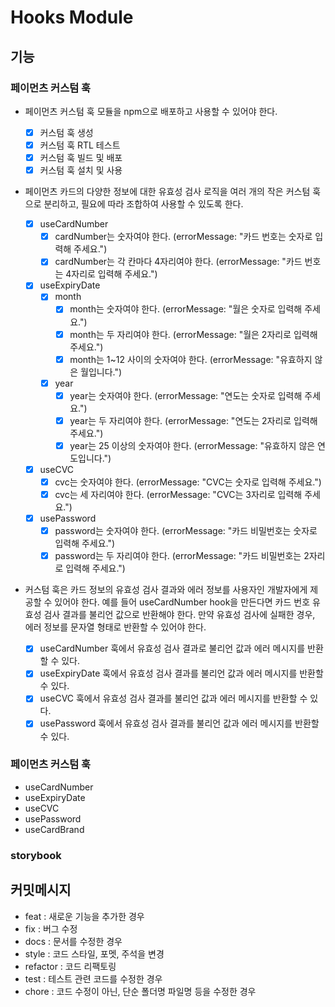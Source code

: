 # Hooks Module

## 기능

### 페이먼츠 커스텀 훅

- 페이먼츠 커스텀 훅 모듈을 npm으로 배포하고 사용할 수 있어야 한다.

  - [x] 커스텀 훅 생성
  - [x] 커스텀 훅 RTL 테스트
  - [x] 커스텀 훅 빌드 및 배포
  - [x] 커스텀 훅 설치 및 사용

- 페이먼츠 카드의 다양한 정보에 대한 유효성 검사 로직을 여러 개의 작은 커스텀 훅으로 분리하고, 필요에 따라 조합하여 사용할 수 있도록 한다.

  - [x] useCardNumber
    - [x] cardNumber는 숫자여야 한다. (errorMessage: "카드 번호는 숫자로 입력해 주세요.")
    - [x] cardNumber는 각 칸마다 4자리여야 한다. (errorMessage: "카드 번호는 4자리로 입력해 주세요.")
  - [x] useExpiryDate
    - [x] month
      - [x] month는 숫자여야 한다. (errorMessage: "월은 숫자로 입력해 주세요.")
      - [x] month는 두 자리여야 한다. (errorMessage: "월은 2자리로 입력해 주세요.")
      - [x] month는 1~12 사이의 숫자여야 한다. (errorMessage: "유효하지 않은 월입니다.")
    - [x] year
      - [x] year는 숫자여야 한다. (errorMessage: "연도는 숫자로 입력해 주세요.")
      - [x] year는 두 자리여야 한다. (errorMessage: "연도는 2자리로 입력해 주세요.")
      - [x] year는 25 이상의 숫자여야 한다. (errorMessage: "유효하지 않은 연도입니다.")
  - [x] useCVC
    - [x] cvc는 숫자여야 한다. (errorMessage: "CVC는 숫자로 입력해 주세요.")
    - [x] cvc는 세 자리여야 한다. (errorMessage: "CVC는 3자리로 입력해 주세요.")
  - [x] usePassword
    - [x] password는 숫자여야 한다. (errorMessage: "카드 비밀번호는 숫자로 입력해 주세요.")
    - [x] password는 두 자리여야 한다. (errorMessage: "카드 비밀번호는 2자리로 입력해 주세요.")

- 커스텀 훅은 카드 정보의 유효성 검사 결과와 에러 정보를 사용자인 개발자에게 제공할 수 있어야 한다. 예를 들어 useCardNumber hook을 만든다면 카드 번호 유효성 검사 결과를 불리언 값으로 반환해야 한다. 만약 유효성 검사에 실패한 경우, 에러 정보를 문자열 형태로 반환할 수 있어야 한다.
  - [x] useCardNumber 훅에서 유효성 검사 결과로 불리언 값과 에러 메시지를 반환할 수 있다.
  - [x] useExpiryDate 훅에서 유효성 검사 결과를 불리언 값과 에러 메시지를 반환할 수 있다.
  - [x] useCVC 훅에서 유효성 검사 결과를 불리언 값과 에러 메시지를 반환할 수 있다.
  - [x] usePassword 훅에서 유효성 검사 결과를 불리언 값과 에러 메시지를 반환할 수 있다.

### 페이먼츠 커스텀 훅

- useCardNumber
- useExpiryDate
- useCVC
- usePassword
- useCardBrand

### storybook

## 커밋메시지

- feat : 새로운 기능을 추가한 경우
- fix : 버그 수정
- docs : 문서를 수정한 경우
- style : 코드 스타일, 포멧, 주석을 변경
- refactor : 코드 리팩토링
- test : 테스트 관련 코드를 수정한 경우
- chore : 코드 수정이 아닌, 단순 폴더명 파일명 등을 수정한 경우
